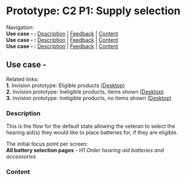 # Prototype: C2 P1: Supply selection 

Navigation: <br>
**Use case - :** [Description](https://github.com/department-of-veterans-affairs/va.gov-team/blob/master/products/medical-device-tool/design/prototype-battery-selection.md#description) | [Feedback](https://github.com/department-of-veterans-affairs/va.gov-team/blob/master/products/medical-device-tool/design/prototype-battery-selection.md#feedback) | [Content](https://github.com/department-of-veterans-affairs/va.gov-team/blob/master/products/medical-device-tool/design/prototype-battery-selection.md#content)<br>
**Use case - :** [Description](https://github.com/department-of-veterans-affairs/va.gov-team/blob/master/products/medical-device-tool/design/prototype-battery-selection.md#description-1) | [Feedback](https://github.com/department-of-veterans-affairs/va.gov-team/blob/master/products/medical-device-tool/design/prototype-battery-selection.md#feedback-1) | [Content](https://github.com/department-of-veterans-affairs/va.gov-team/blob/master/products/medical-device-tool/design/prototype-battery-selection.md#content-1)<br>
**Use case - :** [Description](https://github.com/department-of-veterans-affairs/va.gov-team/blob/master/products/medical-device-tool/design/prototype-battery-selection.md#description-2) | [Feedback](https://github.com/department-of-veterans-affairs/va.gov-team/blob/master/products/medical-device-tool/design/prototype-battery-selection.md#feedback-2) | [Content](https://github.com/department-of-veterans-affairs/va.gov-team/blob/master/products/medical-device-tool/design/prototype-battery-selection.md#content-2)

## Use case - 
Related links:<br>
**1.** Invision prototype: Eligible products [(Desktop)](https://vsateams.invisionapp.com/share/6MVTG94WNH5#/416259607_C2P1-_Batteries_V-02) <br>
**2.** Invision prototype: Ineligible products, items shown [(Desktop)](https://vsateams.invisionapp.com/share/6MVTG94WNH5#/418131332_C2_P1-_Select_Supplies_-_All_Devices_Ineligible_-items_Shown-) <br>
**3.** Invision prototype: Ineligible products, no items shown [(Desktop)](https://vsateams.invisionapp.com/share/6MVTG94WNH5#/418131333_C2_P1-_Select_Supplies_-_All_Devices_Ineligible_-no_Items_Shown-) <br>

### Description 
This is the flow for the default state allowing the veteran to select the hearing aid(s) they would like to place batteries for, if they are eligible.

The initial focus point per screen: <br>
**All battery selection pages** - H1 _Order hearing aid batteries and accessories_<br>

### Content
